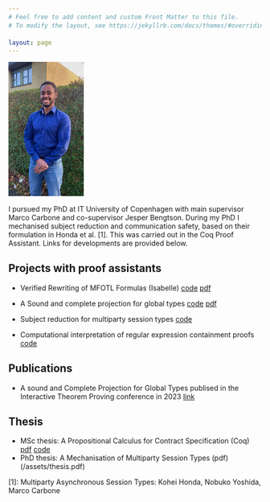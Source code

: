 ```yaml
---
# Feel free to add content and custom Front Matter to this file.
# To modify the layout, see https://jekyllrb.com/docs/themes/#overriding-theme-defaults

layout: page
---
```


<img src="assets/dawit_photo.jpeg" width="150" alt="">

I pursued my PhD at IT University of Copenhagen with main
supervisor Marco Carbone and co-supervisor Jesper Bengtson.
During my PhD I mechanised subject reduction and communication safety,
based on their formulation in Honda et al. [1]. This was carried out
in the Coq Proof Assistant. Links for developments are provided below.  

## Projects with proof assistants


* Verified Rewriting of MFOTL Formulas (Isabelle)
  [code](https://github.com/Tirore96/verimon-rewriting) [pdf](/assets/mfotl.pdf)

* A Sound and complete projection for global types
  [code](https://github.com/Tirore96/projection) [pdf](/assets/itp.pdf)

* Subject reduction for multiparty session types [code](https://github.com/Tirore96/subject_reduction)

* Computational interpretation of regular expression containment
  proofs [code](https://github.com/Tirore96/containment)

## Publications 
* A sound and Complete Projection for Global Types publised in the
Interactive Theorem Proving conference in 2023
[link](https://drops.dagstuhl.de/opus/volltexte/2023/18403/)

## Thesis
* MSc thesis: A Propositional Calculus for Contract Specification (Coq) 
  [pdf](/assets/report.pdf) [code](https://github.com/Tirore96/csl_derivatives)
* PhD thesis: A Mechanisation of Multiparty Session Types (pdf)(/assets/thesis.pdf)

\[1\]: Multiparty Asynchronous Session Types: Kohei Honda, Nobuko Yoshida, Marco Carbone

